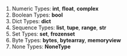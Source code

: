 

1. Numeric Types: **int**, **float**, **complex**
2. Boolean Types: **bool**
3. Dict Types: **dict**
4. Sequence Types: **list**, **tupe**, **range**, **str**
5. Set Types: **set**, **frozenset**
6. Byte Types: **bytes**, **bytearray**, **memoryview**
7. None Types: **NoneType**